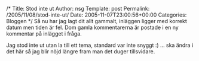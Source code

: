 /*
 Title: Stod inte ut
 Author: nsg
 Template: post
 Permalink: /2005/11/08/stod-inte-ut/
 Date: 2005-11-07T23:00:56+00:00
 Categories: Bloggen
*/
Så nu har jag lagt dit allt gammalt, inläggen ligger med korrekt datum men tiden är fel. Dom gamla kommentarerna är postade i en ny kommentar på inlägget i fråga.

Jag stod inte ut utan la till ett tema, standard var inte snyggt :) &#8230; ska ändra i det här så jag blir nöjd längre fram man det duger tillsvidare.

<small></small>
